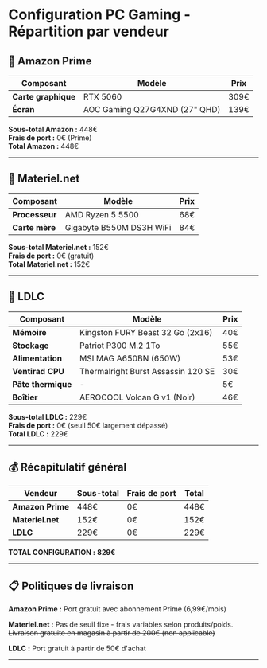 # Configuration PC Gaming - Répartition par vendeur

## 🛒 Amazon Prime

| Composant | Modèle | Prix |
|-----------|--------|------|
| **Carte graphique** | RTX 5060 | 309€ |
| **Écran** | AOC Gaming Q27G4XND (27" QHD) | 139€ |

**Sous-total Amazon :** 448€  
**Frais de port :** 0€ (Prime)  
**Total Amazon :** 448€

---

## 🛒 Materiel.net

| Composant | Modèle | Prix |
|-----------|--------|------|
| **Processeur** | AMD Ryzen 5 5500 | 68€ |
| **Carte mère** | Gigabyte B550M DS3H WiFi | 84€ |

**Sous-total Materiel.net :** 152€  
**Frais de port :** 0€ (gratuit)  
**Total Materiel.net :** 152€

---

## 🛒 LDLC

| Composant | Modèle | Prix |
|-----------|--------|------|
| **Mémoire** | Kingston FURY Beast 32 Go (2x16) | 40€ |
| **Stockage** | Patriot P300 M.2 1To | 55€ |
| **Alimentation** | MSI MAG A650BN (650W) | 53€ |
| **Ventirad CPU** | Thermalright Burst Assassin 120 SE | 30€ |
| **Pâte thermique** | - | 5€ |
| **Boîtier** | AEROCOOL Volcan G v1 (Noir) | 46€ |

**Sous-total LDLC :** 229€  
**Frais de port :** 0€ (seuil 50€ largement dépassé)  
**Total LDLC :** 229€

---

## 💰 Récapitulatif général

| Vendeur | Sous-total | Frais de port | Total |
|---------|------------|---------------|-------|
| **Amazon Prime** | 448€ | 0€ | 448€ |
| **Materiel.net** | 152€ | 0€ | 152€ |
| **LDLC** | 229€ | 0€ | 229€ |

**TOTAL CONFIGURATION :** **829€**

---

## 📋 Politiques de livraison

**Amazon Prime :** Port gratuit avec abonnement Prime (6,99€/mois)

**Materiel.net :** Pas de seuil fixe - frais variables selon produits/poids. ~~Livraison gratuite en magasin à partir de 200€ (non applicable)~~

**LDLC :** Port gratuit à partir de 50€ d'achat

---